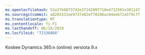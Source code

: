 ```yaml
---
ms.openlocfilehash: 53a27b6873742e2f24289f718e4722501e301147
ms.sourcegitcommit: ad203331ee9737e82ef70206ac04eeb72a5f9c7f
ms.translationtype: MT
ms.contentlocale: fi-FI
ms.lasthandoff: 06/18/2019
ms.locfileid: "72336868"
---
```

Koskee Dynamics 365:n (online) versiota 9.x
